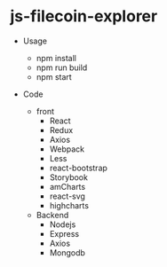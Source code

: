 # js-filecoin-explorer

- Usage
    - npm install
    - npm run build
    - npm start

- Code
    - front
        - React
        - Redux
        - Axios
        - Webpack
        - Less
        - react-bootstrap
        - Storybook
        - amCharts
        - react-svg
        - highcharts
    - Backend
        - Nodejs
        - Express
        - Axios
        - Mongodb
